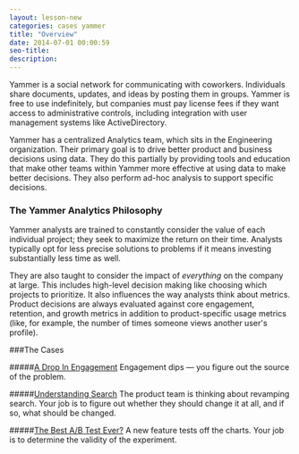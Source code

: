 ```yaml
---
layout: lesson-new
categories: cases yammer
title: "Overview"
date: 2014-07-01 00:00:59
seo-title: 
description: 
---
```


Yammer is a social network for communicating with coworkers. Individuals share documents, updates, and ideas by posting them in groups. Yammer is free to use indefinitely, but companies must pay license fees if they want access to administrative controls, including integration with user management systems like ActiveDirectory.

Yammer has a centralized Analytics team, which sits in the Engineering organization. Their primary goal is to drive better product and business decisions using data. They do this partially by providing tools and education that make other teams within Yammer more effective at using data to make better decisions. They also perform ad-hoc analysis to support specific decisions.

### The Yammer Analytics Philosophy

Yammer analysts are trained to constantly consider the value of each individual project; they seek to maximize the return on their time. Analysts typically opt for less precise solutions to problems if it means investing substantially less time as well.

They are also taught to consider the impact of *everything* on the company at large. This includes high-level decision making like choosing which projects to prioritize. It also influences the way analysts think about metrics. Product decisions are always evaluated against core engagement, retention, and growth metrics in addition to product-specific usage metrics (like, for example, the number of times someone views another user's profile).

###The Cases

#####[A Drop In Engagement](a-drop-in-engagement.html)
Engagement dips &mdash; you figure out the source of the problem.

#####[Understanding Search](understanding-search.html)
The product team is thinking about revamping search. Your job is to figure out whether they should change it at all, and if so, what should be changed.

#####[The Best A/B Test Ever?](best-ab-test-ever.html)
A new feature tests off the charts. Your job is to determine the validity of the experiment.